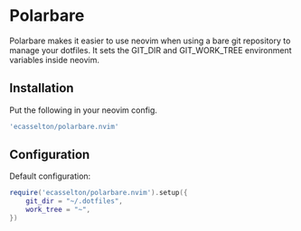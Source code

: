 # Polarbare
Polarbare makes it easier to use neovim when using a bare git repository to manage your dotfiles.
It sets the GIT_DIR and GIT_WORK_TREE environment variables inside neovim.

## Installation
Put the following in your neovim config.
```lua
'ecasselton/polarbare.nvim'
```

## Configuration
Default configuration:
```lua
require('ecasselton/polarbare.nvim').setup({
    git_dir = "~/.dotfiles",
    work_tree = "~",
})
```
